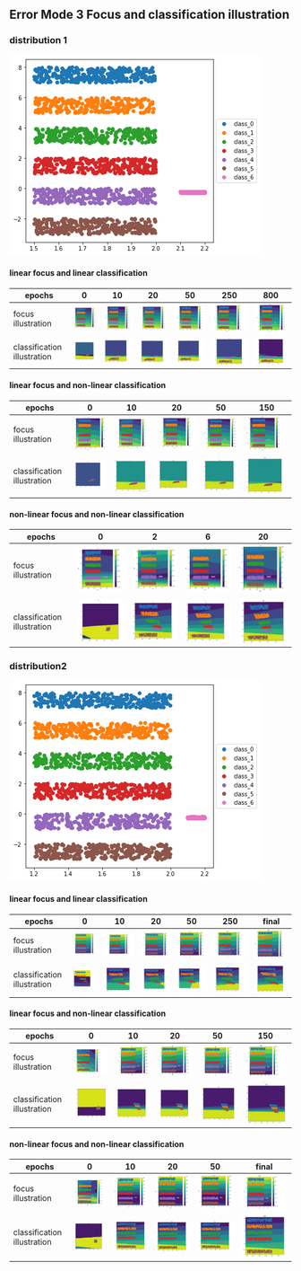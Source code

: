 ## Error Mode 3 Focus and classification illustration

### distribution 1
![](./plots/dist_1.png)

#### linear focus and linear classification
| epochs | 0   |  10 | 20  | 50  | 250 |  800 |
| -- | -- | -- | -- | -- | -- | -- |
| focus illustration | ![](./plots/d1_1_fc_0.JPG)| ![](./plots/d1_1_fc_10.JPG)| ![](./plots/d1_1_fc_20.JPG) | ![](./plots/d1_1_fc_50.JPG) | ![](./plots/d1_1_fc_250.JPG) | ![](./plots/d1_1_fc_800.JPG) |
| classification illustration |![](./plots/d1_1_cl_0.JPG) | ![](./plots/d1_1_cl_10.JPG) | ![](./plots/d1_1_cl_20.JPG) | ![](./plots/d1_1_cl_50.JPG) | ![](./plots/d1_1_cl_250.JPG) | ![](./plots/d1_1_cl_800.JPG) |



#### linear focus and non-linear classification

| epochs | 0   |  10 | 20  | 50  | 150 |  
| -- | -- | -- | -- | -- | -- |
| focus illustration | ![](./plots/d1_2_fc_0.JPG)| ![](./plots/d1_2_fc_10.JPG)| ![](./plots/d1_2_fc_20.JPG) | ![](./plots/d1_2_fc_50.JPG) | ![](./plots/d1_2_fc_150.JPG) |
| classification illustration |![](./plots/d1_2_cl_0.JPG) | ![](./plots/d1_2_cl_10.JPG) | ![](./plots/d1_2_cl_20.JPG) | ![](./plots/d1_2_cl_50.JPG) | ![](./plots/d1_2_cl_150.JPG) | 





#### non-linear focus and non-linear classification

| epochs | 0   |  2 | 6  |  20 |
| -- | -- | -- | -- | -- |
| focus illustration | ![](./plots/d1_3_fc_0.JPG) | ![](./plots/d1_3_fc_2.JPG) | ![](./plots/d1_3_fc_6.JPG) | ![](./plots/d1_3_fc_20.JPG) |
| classification illustration | ![](./plots/d1_3_cl_0.JPG) | ![](./plots/d1_3_cl_2.JPG) | ![](./plots/d1_3_cl_6.JPG) |  ![](./plots/d1_3_cl_20.JPG)|


### distribution2

![](./plots/dist_2.png)

#### linear focus and linear classification

| epochs | 0   |  10 | 20  | 50  | 250 |  final |
| -- | -- | -- | -- | -- | -- | -- |
| focus illustration | ![](./plots/d2_1_fc_0.JPG)| ![](./plots/d2_1_fc_10.JPG)| ![](./plots/d2_1_fc_20.JPG) | ![](./plots/d2_1_fc_50.JPG) | ![](./plots/d2_1_fc_250.JPG) | ![](./plots/d2_1_fc_800.JPG) |
| classification illustration |![](./plots/d2_1_cl_0.JPG) | ![](./plots/d2_1_cl_10.JPG) | ![](./plots/d2_1_cl_20.JPG) | ![](./plots/d2_1_cl_50.JPG) | ![](./plots/d2_1_cl_250.JPG) | ![](./plots/d2_1_cl_800.JPG) |


#### linear focus and non-linear classification

| epochs | 0   |  10 | 20  | 50  | 150 |  
| -- | -- | -- | -- | -- | -- |
| focus illustration | ![](./plots/d2_2_fc_0.JPG)| ![](./plots/d2_2_fc_10.JPG)| ![](./plots/d2_2_fc_20.JPG) | ![](./plots/d2_2_fc_50.JPG) | ![](./plots/d2_2_fc_150.JPG) |
| classification illustration | ![](./plots/d2_2_cl_0.jpg) | ![](./plots/d2_2_cl_10.jpg) | ![](./plots/d2_2_cl_20.jpg) | ![](./plots/d2_2_cl_50.jpg) | ![](./plots/d2_2_cl_150.jpg) | 


#### non-linear focus and non-linear classification

| epochs | 0   |  10 | 20  | 50  |  final |
| -- | -- | -- | -- | -- | -- |
| focus illustration | ![](./plots/d2_3_fc_0.JPG)| ![](./plots/d2_3_fc_10.JPG)| ![](./plots/d2_3_fc_20.JPG) | ![](./plots/d2_3_fc_50.JPG) | ![](./plots/d2_2_fc_150.JPG) |
| classification illustration | ![](./plots/d2_3_cl_0.JPG) | ![](./plots/d2_3_cl_10.JPG) | ![](./plots/d2_3_cl_20.JPG) | ![](./plots/d2_3_cl_50.JPG) | ![](./plots/d2_3_cl_150.JPG) | 





